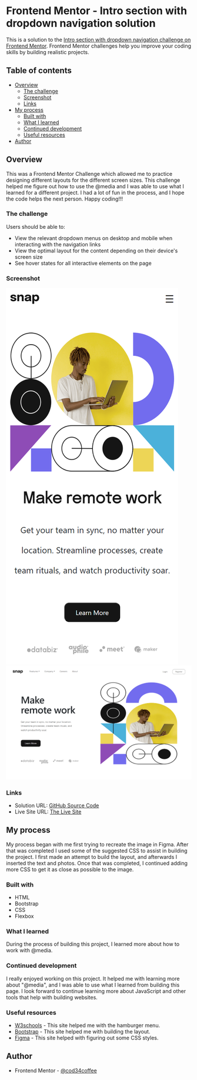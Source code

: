 # Frontend Mentor - Intro section with dropdown navigation solution

This is a solution to the [Intro section with dropdown navigation challenge on Frontend Mentor](https://www.frontendmentor.io/challenges/intro-section-with-dropdown-navigation-ryaPetHE5). Frontend Mentor challenges help you improve your coding skills by building realistic projects. 

## Table of contents

- [Overview](#overview)
  - [The challenge](#the-challenge)
  - [Screenshot](#screenshot)
  - [Links](#links)
- [My process](#my-process)
  - [Built with](#built-with)
  - [What I learned](#what-i-learned)
  - [Continued development](#continued-development)
  - [Useful resources](#useful-resources)
- [Author](#author)




## Overview
This was a Frontend Mentor Challenge which allowed me to practice designing different layouts for the different screen sizes. This challenge helped me figure out how to use the @media and I was able to use what I learned for a different project. I had a lot of fun in the process, and I hope the code helps the next person. Happy coding!!!


### The challenge
Users should be able to:
- View the relevant dropdown menus on desktop and mobile when interacting with the navigation links
- View the optimal layout for the content depending on their device's screen size
- See hover states for all interactive elements on the page

### Screenshot
![Mobile View Photo](/Image/screencapture-127-0-0-1-5501-HTML-index-html-2023-04-07-23_07_30.png)
![Desktop View Photo](/Image/screencapture-127-0-0-1-5501-HTML-index-html-2023-04-07-23_06_51.png)


### Links 
- Solution URL: [GitHub Source Code](https://github.com/cod34coffee/Frontend-Challenge-Snap)
- Live Site URL: [The Live Site](https://frontend-challenge-snap-zeta.vercel.app/)

## My process
  My process began with me first trying to recreate the image in Figma. After that was completed I used some of the suggested CSS to assist in building the project. I first made an attempt to build the layout, and afterwards I inserted the text and photos. Once that was completed, I continued adding more CSS to get it as close as possible to the image.

### Built with
- HTML
- Bootstrap
- CSS
- Flexbox


### What I learned
During the process of building this project, I learned more about how to work with @media.


### Continued development
I really enjoyed working on this project. It helped me with learning more about "@media", and I was able to use what I learned from building this page. I look forward to continue learning more about JavaScript and other tools that help with building websites.


### Useful resources 
- [W3schools](https://www.W3schools.com) - This site helped me with the hamburger menu.
- [Bootstrap](https://getbootstrap.com/) - This site helped me with building the layout.
- [Figma](https://www.figma.com) - This site helped with figuring out some CSS styles.


## Author 
- Frontend Mentor - [@cod34coffee](https://www.frontendmentor.io/profile/cod34coffee)


